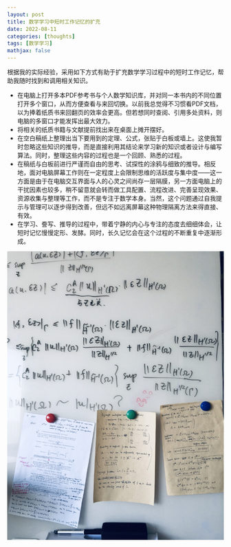 ```yaml
---
layout: post
title: 数学学习中短时工作记忆的扩充
date: 2022-08-11
categories: [thoughts]
tags: [数学学习]
mathjax: false
---
```


根据我的实际经验，采用如下方式有助于扩充数学学习过程中的短时工作记忆，帮助我随时找到和调用相关知识。

-   在电脑上打开多本PDF参考书与个人数学知识库，并对同一本书内的不同位置打开多个窗口，从而方便查看与来回切换。以前我总觉得不习惯看PDF文档，以为捧着纸质书来回翻页的效率会更高。但若想同时查阅、引用多处资料，则电脑的多窗口才能发挥出最大效力。
-   将相关的纸质书籍与文献提前找出来在桌面上摊开摆好。
-   在空白稿纸上整理出当下要用到的定理、公式，张贴于白板或墙上。这使我暂时忽略这些知识的推导，而是直接利用其结论来学习新的知识或者设计与编写算法。同时，整理这些内容的过程也是一个回顾、熟悉的过程。
-   在稿纸与白板前进行严谨而自由的思考、试探性的涂鸦与细致的推导。相反地，面对电脑屏幕工作则在一定程度上会限制思维的活跃度与集中度——这一方面是由于在电脑交互界面与人的心灵之间尚存一层隔膜，另一方面电脑上的干扰因素也较多，稍不留意就会转而做工具配置、流程改进、完善呈现效果、资源收集与整理等工作，而不是专注于数学本身。当然，这个问题通过自我提示与管理可以逐步得到改善，但远不如远离屏幕这种物理隔离方法来得直接、有效。
-   在学习、誊写、推导的过程中，带着宁静的内心与专注的态度去细细体会，让短时记忆慢慢定形、发酵。同时，长久记忆会在这个过程的不断重复中逐渐形成。

<p align="center"><img src="/figures/2022-08-10_13-17-54-papers-on-white-board.jpg" alt="" /></p>
